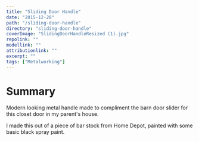 ```yaml
---
title: "Sliding Door Handle"
date: "2015-12-28"
path: "/sliding-door-handle"
directory: "sliding-door-handle"
coverImage: "SlidingDoorHandleResized (1).jpg"
repolink: ""
modellink: ""
attributionlink: ""
excerpt: ""
tags: ["Metalworking"]
---
```


# Summary

Modern looking metal handle made to compliment the barn door slider for this closet door in my parent's house.

I made this out of a piece of bar stock from Home Depot, painted with some basic black spray paint.
